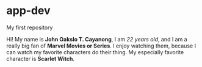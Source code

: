 # app-dev
My first repository

Hi! My name is **John Oakslo T. Cayanong**, I am *22 years old*, and I am a really big fan of **Marvel Movies or Series**. I enjoy watching them, because I can watch my favorite characters do their thing. My especially favorite character is **Scarlet Witch**.
